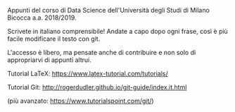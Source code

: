 Appunti del corso di Data Science dell'Università degli Studi di
Milano Bicocca a.a. 2018/2019.

Scrivete in italiano comprensibile!
Andate a capo dopo ogni frase, così è più facile modificare il testo
con git.

L'accesso è libero, ma pensate anche di contribuire e non solo di
appropriarvi di appunti altrui.




Tutorial LaTeX: https://www.latex-tutorial.com/tutorials/

Tutorial Git: http://rogerdudler.github.io/git-guide/index.it.html

(più avanzato: https://www.tutorialspoint.com/git/)
